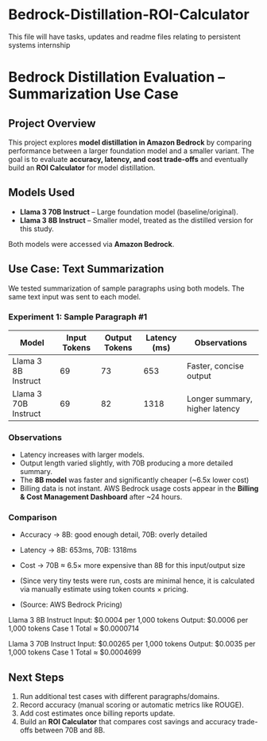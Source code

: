 # Bedrock-Distillation-ROI-Calculator
This file will have tasks, updates and readme files relating to persistent systems internship

# Bedrock Distillation Evaluation – Summarization Use Case

## Project Overview
This project explores **model distillation in Amazon Bedrock** by comparing performance between a larger foundation model and a smaller variant. The goal is to evaluate **accuracy, latency, and cost trade-offs** and eventually build an **ROI Calculator** for model distillation.

## Models Used
- **Llama 3 70B Instruct** – Large foundation model (baseline/original).  
- **Llama 3 8B Instruct** – Smaller model, treated as the distilled version for this study.  

Both models were accessed via **Amazon Bedrock**.

## Use Case: Text Summarization
We tested summarization of sample paragraphs using both models. The same text input was sent to each model.

### Experiment 1: Sample Paragraph #1
| Model              | Input Tokens | Output Tokens | Latency (ms) | Observations |
|--------------------|--------------|---------------|--------------|--------------|
| Llama 3 8B Instruct | 69           | 73            | 653          | Faster, concise output |
| Llama 3 70B Instruct | 69           | 82            | 1318         | Longer summary, higher latency |

### Observations
- Latency increases with larger models.  
- Output length varied slightly, with 70B producing a more detailed summary.
- The **8B model** was faster and significantly cheaper (~6.5x lower cost)
- Billing data is not instant. AWS Bedrock usage costs appear in the **Billing & Cost Management Dashboard** after ~24 hours.

### Comparison
- Accuracy → 8B: good enough detail, 70B: overly detailed
- Latency → 8B: 653ms, 70B: 1318ms
- Cost → 70B ≈ 6.5× more expensive than 8B for this input/output size
  
- (Since very tiny tests were run, costs are minimal hence, it is calculated via manually estimate using token counts × pricing.
- (Source: AWS Bedrock Pricing)

Llama 3 8B Instruct
Input: $0.0004 per 1,000 tokens
Output: $0.0006 per 1,000 tokens
Case 1 Total ≈ $0.0000714

Llama 3 70B Instruct
Input: $0.00265 per 1,000 tokens
Output: $0.0035 per 1,000 tokens
Case 1 Total ≈ $0.0004699
 

## Next Steps
1. Run additional test cases with different paragraphs/domains.  
2. Record accuracy (manual scoring or automatic metrics like ROUGE).  
3. Add cost estimates once billing reports update.  
4. Build an **ROI Calculator** that compares cost savings and accuracy trade-offs between 70B and 8B.  

